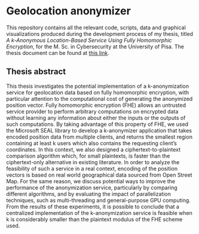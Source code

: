 # Geolocation anonymizer
This repository contains all the relevant code, scripts, data and graphical visualizations produced during the development process of my thesis, titled _A k-Anonymous Location-Based Service Using Fully Homomorphic Encryption_, for the M. Sc. in Cybersecurity at the University of Pisa. The thesis document can be found at [this link](https://etd.adm.unipi.it/theses/available/etd-09192024-183036/).

## Thesis abstract
This thesis investigates the potential implementation of a k-anonymization service for geolocation data based on fully homomorphic encryption, with particular attention to the computational cost of generating the anonymized position vector. Fully homomorphic encryption (FHE) allows an untrusted service provider to perform arbitrary computations on encrypted data without learning any information about either the inputs or the outputs of such computations. By taking advantage of this property of FHE, we used the Microsoft SEAL library to develop a k-anonymizer application that takes encoded position data from multiple clients, and returns the smallest region containing at least k users which also contains the requesting client’s coordinates. In this context, we also designed a ciphertext-to-plaintext comparison algorithm which, for small plaintexts, is faster than the ciphertext-only alternative in existing literature. In order to analyze the feasibility of such a service in a real context, encoding of the position vectors is based on real world geographical data sourced from Open Street Map. For the same reason, we discuss potential ways to improve the performance of the anonymization service, particularly by comparing different algorithms, and by evaluating the impact of parallelization techniques, such as multi-threading and general-purpose GPU computing. From the results of these experiments, it is possible to conclude that a centralized implementation of the k-anonymization service is feasible when k is considerably smaller than the plaintext modulus of the FHE scheme used.
 
